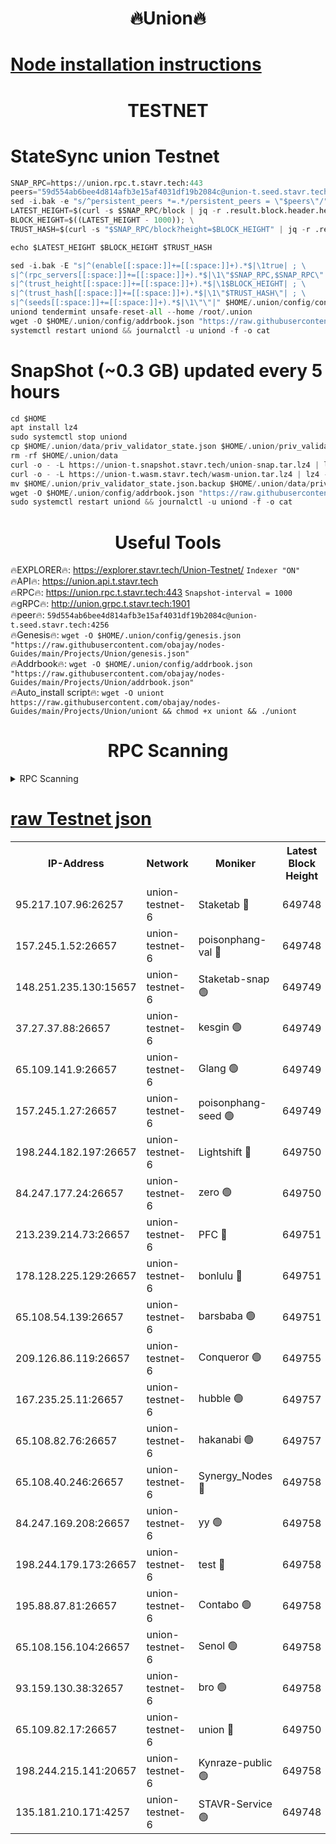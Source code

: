 <h1 align="center"> 🔥Union🔥</h1>

[Node installation instructions](https://github.com/obajay/nodes-Guides/tree/main/Projects/Union)
=

<h1 align="center"> TESTNET</h1>

# StateSync union Testnet
```python
SNAP_RPC=https://union.rpc.t.stavr.tech:443
peers="59d554ab6bee4d814afb3e15af4031df19b2084c@union-t.seed.stavr.tech:4256"
sed -i.bak -e "s/^persistent_peers *=.*/persistent_peers = \"$peers\"/" $HOME/.union/config/config.toml
LATEST_HEIGHT=$(curl -s $SNAP_RPC/block | jq -r .result.block.header.height); \
BLOCK_HEIGHT=$((LATEST_HEIGHT - 1000)); \
TRUST_HASH=$(curl -s "$SNAP_RPC/block?height=$BLOCK_HEIGHT" | jq -r .result.block_id.hash)

echo $LATEST_HEIGHT $BLOCK_HEIGHT $TRUST_HASH

sed -i.bak -E "s|^(enable[[:space:]]+=[[:space:]]+).*$|\1true| ; \
s|^(rpc_servers[[:space:]]+=[[:space:]]+).*$|\1\"$SNAP_RPC,$SNAP_RPC\"| ; \
s|^(trust_height[[:space:]]+=[[:space:]]+).*$|\1$BLOCK_HEIGHT| ; \
s|^(trust_hash[[:space:]]+=[[:space:]]+).*$|\1\"$TRUST_HASH\"| ; \
s|^(seeds[[:space:]]+=[[:space:]]+).*$|\1\"\"|" $HOME/.union/config/config.toml
uniond tendermint unsafe-reset-all --home /root/.union
wget -O $HOME/.union/config/addrbook.json "https://raw.githubusercontent.com/obajay/nodes-Guides/main/Projects/Union/addrbook.json"
systemctl restart uniond && journalctl -u uniond -f -o cat
```
# SnapShot (~0.3 GB) updated every 5 hours
```python
cd $HOME
apt install lz4
sudo systemctl stop uniond
cp $HOME/.union/data/priv_validator_state.json $HOME/.union/priv_validator_state.json.backup
rm -rf $HOME/.union/data
curl -o - -L https://union-t.snapshot.stavr.tech/union-snap.tar.lz4 | lz4 -c -d - | tar -x -C $HOME/.union --strip-components 2
curl -o - -L https://union-t.wasm.stavr.tech/wasm-union.tar.lz4 | lz4 -c -d - | tar -x -C $HOME/.union --strip-components 2
mv $HOME/.union/priv_validator_state.json.backup $HOME/.union/data/priv_validator_state.json
wget -O $HOME/.union/config/addrbook.json "https://raw.githubusercontent.com/obajay/nodes-Guides/main/Projects/Union/addrbook.json"
sudo systemctl restart uniond && journalctl -u uniond -f -o cat
```
 <h1 align="center"> Useful Tools</h1>
 
🔥EXPLORER🔥: https://explorer.stavr.tech/Union-Testnet/        `Indexer "ON"` \
🔥API🔥:      https://union.api.t.stavr.tech \
🔥RPC🔥:      https://union.rpc.t.stavr.tech:443              `Snapshot-interval = 1000` \
🔥gRPC🔥:     http://union.grpc.t.stavr.tech:1901 \
🔥peer🔥:     `59d554ab6bee4d814afb3e15af4031df19b2084c@union-t.seed.stavr.tech:4256` \
🔥Genesis🔥:     `wget -O $HOME/.union/config/genesis.json "https://raw.githubusercontent.com/obajay/nodes-Guides/main/Projects/Union/genesis.json"` \
🔥Addrbook🔥: ```wget -O $HOME/.union/config/addrbook.json "https://raw.githubusercontent.com/obajay/nodes-Guides/main/Projects/Union/addrbook.json"``` \
🔥Auto_install script🔥:  `wget -O uniont https://raw.githubusercontent.com/obajay/nodes-Guides/main/Projects/Union/uniont && chmod +x uniont && ./uniont`

<h1 align="center"> RPC Scanning</h1>

<details>
<summary>RPC Scanning</summary>

<h2 align="center"> We scan nodes in real time every 4 hours. And we provide the final result of RPC endpoints.
We cannot influence the operation of these nodes in any way. </h2>


```python
If Voting Power is higher than 0 --> then the Node is a validator of the network and may be subject to attack and be a potential threat to the chain.
```
```python
We marked such validators with a red symbol
```

</details>

[raw Testnet json](https://rpc-check.uniont.stavr.tech/uniont/rpc-uniont-result.json)
=



<table><tr><th>IP-Address</th><th>Network</th><th>Moniker</th><th>Latest Block Height</th><th>Earliest Block Height</th><th>Catching Up</th><th>Tx Index</th><th>Voting Power</th><th>Scan Time</th></tr><tr><td>95.217.107.96:26257</td><td>union-testnet-6</td><td>Staketab 🔴</td><td>649748</td><td>1</td><td>False</td><td>on</td><td>1000002</td><td>2024-03-29T16:25:09.492234934UTC</td></tr><tr><td>157.245.1.52:26657</td><td>union-testnet-6</td><td>poisonphang-val 🔴</td><td>649748</td><td>1</td><td>False</td><td>on</td><td>1000000</td><td>2024-03-29T16:25:10.179514894UTC</td></tr><tr><td>148.251.235.130:15657</td><td>union-testnet-6</td><td>Staketab-snap 🟢</td><td>649749</td><td>1</td><td>False</td><td>on</td><td>0</td><td>2024-03-29T16:25:10.752418412UTC</td></tr><tr><td>37.27.37.88:26657</td><td>union-testnet-6</td><td>kesgin 🟢</td><td>649749</td><td>1</td><td>False</td><td>on</td><td>0</td><td>2024-03-29T16:25:11.082613481UTC</td></tr><tr><td>65.109.141.9:26657</td><td>union-testnet-6</td><td>Glang 🟢</td><td>649749</td><td>1</td><td>False</td><td>on</td><td>0</td><td>2024-03-29T16:25:15.518749921UTC</td></tr><tr><td>157.245.1.27:26657</td><td>union-testnet-6</td><td>poisonphang-seed 🟢</td><td>649749</td><td>1</td><td>False</td><td>on</td><td>0</td><td>2024-03-29T16:25:16.376377554UTC</td></tr><tr><td>198.244.182.197:26657</td><td>union-testnet-6</td><td>Lightshift 🔴</td><td>649750</td><td>1</td><td>False</td><td>on</td><td>1000000</td><td>2024-03-29T16:25:18.765040723UTC</td></tr><tr><td>84.247.177.24:26657</td><td>union-testnet-6</td><td>zero 🟢</td><td>649750</td><td>1</td><td>False</td><td>on</td><td>0</td><td>2024-03-29T16:25:23.471436579UTC</td></tr><tr><td>213.239.214.73:26657</td><td>union-testnet-6</td><td>PFC 🔴</td><td>649751</td><td>1</td><td>False</td><td>on</td><td>1000001</td><td>2024-03-29T16:25:26.067431982UTC</td></tr><tr><td>178.128.225.129:26657</td><td>union-testnet-6</td><td>bonlulu 🔴</td><td>649751</td><td>1</td><td>False</td><td>on</td><td>1000000</td><td>2024-03-29T16:25:26.747741926UTC</td></tr><tr><td>65.108.54.139:26657</td><td>union-testnet-6</td><td>barsbaba 🟢</td><td>649751</td><td>1</td><td>False</td><td>on</td><td>0</td><td>2024-03-29T16:25:27.101492776UTC</td></tr><tr><td>209.126.86.119:26657</td><td>union-testnet-6</td><td>Conqueror 🟢</td><td>649755</td><td>1</td><td>False</td><td>on</td><td>0</td><td>2024-03-29T16:25:54.597294209UTC</td></tr><tr><td>167.235.25.11:26657</td><td>union-testnet-6</td><td>hubble 🟢</td><td>649757</td><td>1</td><td>False</td><td>on</td><td>0</td><td>2024-03-29T16:26:00.987827426UTC</td></tr><tr><td>65.108.82.76:26657</td><td>union-testnet-6</td><td>hakanabi 🟢</td><td>649757</td><td>1</td><td>False</td><td>on</td><td>0</td><td>2024-03-29T16:26:01.347383038UTC</td></tr><tr><td>65.108.40.246:26657</td><td>union-testnet-6</td><td>Synergy_Nodes 🔴</td><td>649758</td><td>1</td><td>False</td><td>on</td><td>1000001</td><td>2024-03-29T16:26:08.055614553UTC</td></tr><tr><td>84.247.169.208:26657</td><td>union-testnet-6</td><td>yy 🟢</td><td>649758</td><td>1</td><td>False</td><td>on</td><td>0</td><td>2024-03-29T16:26:08.606442247UTC</td></tr><tr><td>198.244.179.173:26657</td><td>union-testnet-6</td><td>test 🔴</td><td>649758</td><td>1</td><td>False</td><td>on</td><td>1000001</td><td>2024-03-29T16:26:10.943123036UTC</td></tr><tr><td>195.88.87.81:26657</td><td>union-testnet-6</td><td>Contabo 🟢</td><td>649758</td><td>1</td><td>False</td><td>on</td><td>0</td><td>2024-03-29T16:26:11.285788771UTC</td></tr><tr><td>65.108.156.104:26657</td><td>union-testnet-6</td><td>Senol 🟢</td><td>649758</td><td>1</td><td>False</td><td>on</td><td>0</td><td>2024-03-29T16:26:11.628261332UTC</td></tr><tr><td>93.159.130.38:32657</td><td>union-testnet-6</td><td>bro 🟢</td><td>649758</td><td>1</td><td>False</td><td>on</td><td>0</td><td>2024-03-29T16:26:11.920512424UTC</td></tr><tr><td>65.109.82.17:26657</td><td>union-testnet-6</td><td>union 🔴</td><td>649750</td><td>508001</td><td>False</td><td>off</td><td>1000001</td><td>2024-03-29T16:25:23.800415897UTC</td></tr><tr><td>198.244.215.141:20657</td><td>union-testnet-6</td><td>Kynraze-public 🟢</td><td>649758</td><td>524001</td><td>False</td><td>on</td><td>0</td><td>2024-03-29T16:26:08.315572011UTC</td></tr><tr><td>135.181.210.171:4257</td><td>union-testnet-6</td><td>STAVR-Service 🟢</td><td>649748</td><td>647001</td><td>False</td><td>on</td><td>0</td><td>2024-03-29T16:25:10.519661787UTC</td></tr></table>
